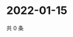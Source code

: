 # 2022-01-15

共 0 条

<!-- BEGIN WEIBO -->
<!-- 最后更新时间 Sat Jan 15 2022 10:05:11 GMT+0800 (China Standard Time) -->

<!-- END WEIBO -->
